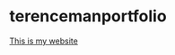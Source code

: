 # terencemanportfolio
<a href="https://terenceman.github.io/terencemanportfolio/"> This is my website </a>
